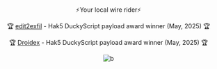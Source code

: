 <div align="center">

⚡Your local wire rider⚡

🏆 [edit2exfil](https://payloadhub.com/blogs/payloads/edit2exfil) - Hak5 DuckyScript payload award winner (May, 2025) 🏆

🏆 [Droidex](https://payloadhub.com/blogs/payloads/droidex) - Hak5 DuckyScript payload award winner (May, 2025) 🏆

![b](https://github.com/user-attachments/assets/c37a641f-c412-4ece-997f-4244fd1e95fa)

</div>
